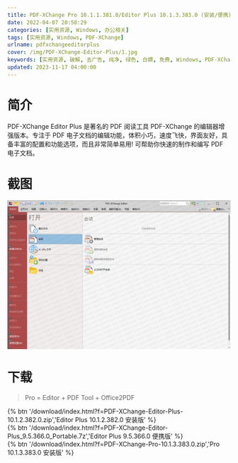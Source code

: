 ```yaml
---
title: PDF-XChange Pro 10.1.1.381.0/Editor Plus 10.1.3.383.0 (安装/便携) 学习版
date: 2022-04-07 20:50:29
categories: [实用资源, Windows, 办公相关]
tags: [实用资源, Windows, PDF-XChange]
urlname: pdfxchangeeditorplus
cover: /img/PDF-XChange-Editor-Plus/1.jpg
keywords: [实用资源, 破解, 去广告, 纯净, 绿色, 白嫖, 免费, Windows, PDF-XChange]
updated: 2023-11-17 04:00:00
---
```


# 简介

PDF-XChange Editor Plus 是著名的 PDF 阅读工具 PDF-XChange 的编辑器增强版本。专注于 PDF 电子文档的编辑功能，体积小巧，速度飞快，界面友好，具备丰富的配置和功能选项，而且非常简单易用! 可帮助你快速的制作和编写 PDF 电子文档。

# 截图

![](/img/PDF-XChange-Editor-Plus/2.jpg)

# 下载

> Pro = Editor + PDF Tool + Office2PDF

{% btn '/download/index.html?f=PDF-XChange-Editor-Plus-10.1.2.382.0.zip','Editor Plus 10.1.2.382.0 安装版' %}
<br>
{% btn '/download/index.html?f=PDF-XChange-Editor-Plus_9.5.366.0_Portable.7z','Editor Plus 9.5.366.0 便携版' %}
<br>
{% btn '/download/index.html?f=PDF-XChange-Pro-10.1.3.383.0.zip','Pro 10.1.3.383.0 安装版' %}
